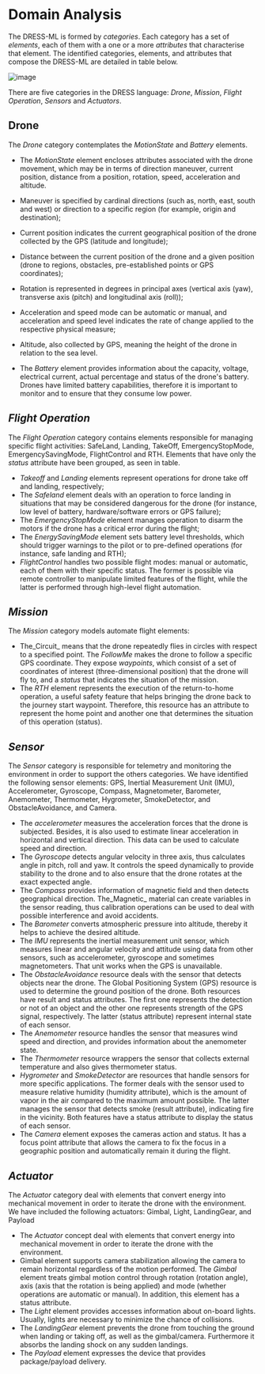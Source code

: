# Domain Analysis

The DRESS-ML is formed by _categories_. Each category has a set of _elements_, each of them with a one or a more  _attributes_ that characterise that element. The identified categories, elements, and attributes that compose the DRESS-ML are detailed in table below.

![image](https://user-images.githubusercontent.com/84074511/139712925-e451bed0-5ec9-4237-99e2-bd3f1d1d933c.png)

There are five categories in the DRESS language: _Drone_, _Mission_, _Flight Operation_, _Sensors_ and _Actuators_. 
## Drone
The _Drone_ category contemplates the _MotionState_ and _Battery_ elements.

- The _MotionState_ element encloses attributes associated with the drone movement, which may be in terms of direction maneuver, current position, distance from a position, rotation, speed, acceleration and altitude.

-  Maneuver is specified by cardinal directions (such as, north, east, south and west) or direction to a specific region (for example, origin and destination);
-  Current position indicates the current geographical position of the drone collected by the GPS (latitude and longitude);
-  Distance between the current position of the drone and a given position (drone to regions, obstacles, pre-established points or GPS coordinates);
-  Rotation is represented in degrees in principal axes (vertical axis (yaw), transverse axis (pitch) and longitudinal axis (roll));
-  Acceleration and speed mode can be automatic or manual, and acceleration and speed level indicates the rate of change applied to the respective physical measure;
-  Altitude, also collected by GPS, meaning the height of the drone in relation to the sea level.

- The _Battery_ element provides information about the capacity, voltage, electrical current, actual percentage and status of the drone's battery. Drones have limited battery capabilities, therefore it is important to monitor and to ensure that they consume low power. 

## _Flight Operation_
The _Flight Operation_ category contains elements responsible for managing specific flight activities: SafeLand, Landing, TakeOff, EmergencyStopMode, EmergencySavingMode, FlightControl and RTH. Elements that have only the _status_ attribute have been grouped, as seen in table.

- _Takeoff_ and _Landing_ elements represent operations for drone take off and landing, respectively;
- The _Safeland_ element deals with an operation to force landing in situations that may be considered dangerous for the drone (for instance, low level of battery, hardware/software errors or GPS failure);
- The _EmergencyStopMode_ element manages operation to disarm the motors if the drone has a critical error during the flight;
- The _EnergySavingMode_ element sets battery level thresholds, which should trigger warnings to the pilot or to pre-defined operations (for instance, safe landing and RTH);
- _FlightControl_ handles two possible flight modes: manual or automatic, each of them with their specific status. The former is possible via remote controller to manipulate limited features of the flight, while the latter is performed through high-level flight automation.

## _Mission_
The _Mission_ category models automate flight elements:
- The_Circuit_ means that the drone repeatedly flies in circles with respect to a specified point. The _FollowMe_ makes the drone to follow a specific GPS coordinate. They expose _waypoints_, which consist of a set of coordinates of interest (three-dimensional position) that the drone will fly to, and a _status_ that indicates the situation of the mission.
- The _RTH_ element represents the execution of the return-to-home operation, a useful safety feature that helps bringing the drone back to the journey start waypoint. Therefore, this resource has an attribute to represent the home point and another one that determines the situation of this operation (status).

## _Sensor_

The _Sensor_ category is responsible for telemetry and monitoring the environment in order to support the others categories. We have identified the following sensor elements: GPS, Inertial Measurement Unit (IMU), Accelerometer, Gyroscope, Compass, Magnetometer, Barometer, Anemometer, Thermometer, Hygrometer, SmokeDetector, and ObstacleAvoidance, and Camera.

- The _accelerometer_ measures the acceleration forces that the drone is subjected. Besides, it is also used to estimate linear acceleration in horizontal and vertical direction. This data can be used to calculate speed and direction.
- The _Gyroscope_ detects angular velocity in three axis, thus calculates angle in pitch, roll and yaw. It controls the speed dynamically to provide stability to the drone and to also ensure that the drone rotates at the exact expected angle.
- The _Compass_ provides information of magnetic field and then detects geographical direction.
The_Magnetic_ material can create variables in the sensor reading, thus calibration operations can be used to deal with possible interference and avoid accidents.
- The _Barometer_ converts atmospheric pressure into altitude, thereby it helps to achieve the desired altitude.
- The _IMU_ represents the inertial measurement unit sensor, which measures linear and angular velocity and attitude using data from other sensors, such as accelerometer, gyroscope and sometimes magnetometers. That unit works when the GPS is unavailable. 
- The _ObstacleAvoidance_ resource deals with the sensor that detects objects near the drone. The Global Positioning System (GPS) resource is used to determine the ground position of the drone. Both resources have result and status attributes. The first one represents the detection or not of an object and the other one represents strength of the GPS signal, respectively. The latter (status attribute) represent internal state of each sensor. 
- The _Anemometer_ resource handles the sensor that measures wind speed and direction, and provides information about the anemometer state.
- The _Thermometer_ resource wrappers the sensor that collects external temperature and also gives thermometer status.
- _Hygrometer_ and _SmokeDetector_ are resources that handle sensors for more specific applications. The former deals with the sensor used to measure relative humidity (humidity attribute), which is the amount of vapor in the air compared to the maximum amount possible. The latter manages the sensor that detects smoke (result attribute), indicating fire in the vicinity. Both features have a status attribute to display the status of each sensor.
- The _Camera_ element exposes the cameras action and status. It has a focus point attribute that allows the camera to fix the focus in a geographic position and automatically remain it during the flight.

## _Actuator_
The _Actuator_ category deal with elements that convert energy into mechanical movement in order to iterate the drone with the environment. We have included the following actuators: Gimbal, Light, LandingGear, and Payload

- The _Actuator_ concept deal with elements that convert energy into mechanical movement in order to iterate the drone with the environment.
- Gimbal element supports camera stabilization allowing the camera to remain horizontal regardless of the motion performed. The _Gimbal_ element treats gimbal motion control through rotation (rotation angle), axis (axis that the rotation is being applied) and mode (whether operations are automatic or manual). In addition, this element has a status attribute.
- The _Light_ element provides accesses information about on-board lights. Usually, lights are necessary to minimize the chance of collisions.
- The _LandingGear_ element prevents the drone from touching the ground when landing or taking off, as well as the gimbal/camera. Furthermore it absorbs the landing shock on any sudden landings.
- The _Payload_ element expresses the device that provides package/payload delivery.
